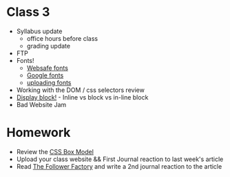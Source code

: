 # Class 3

* Syllabus update
	* office hours before class
	* grading update
* FTP
* Fonts!
  * [Websafe fonts](https://www.w3schools.com/cssref/css_websafe_fonts.asp)
  * [Google fonts](https://fonts.google.com/)
  * [uploading fonts](https://www.w3schools.com/css/css3_fonts.asp)
* Working with the DOM / css selectors review
* [Display block!](https://www.w3schools.com/CSSref/pr_class_display.asp) - Inline vs block vs in-line block
* Bad Website Jam


# Homework
* Review the [CSS Box Model](https://www.w3schools.com/css/css_boxmodel.asp)
* Upload your class website && First Journal reaction to last week's article
* Read [The Follower Factory](https://www.nytimes.com/interactive/2018/01/27/technology/social-media-bots.html) and write a 2nd journal reaction to the article
